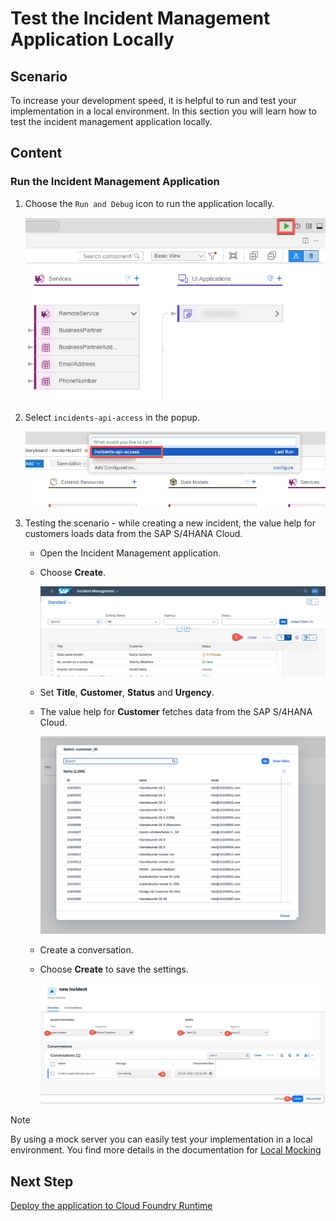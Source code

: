 # Test the Incident Management Application Locally

## Scenario

To increase your development speed, it is helpful to run and test your implementation in a local environment. In this section you will learn how to test the incident management application locally.

## Content

### Run the Incident Management Application

1. Choose the `Run and Debug` icon to run the application locally.

   ![open-terminal](../../images/add-remote-service/test-with-mock/run-app.png)

2. Select `incidents-api-access` in the popup.

   ![select-api](../../images/add-remote-service/test-with-mock/select-api.png)

3. Testing the scenario - while creating a new incident, the value help for customers loads data from the SAP S/4HANA Cloud.
   * Open the Incident Management application.
  
   *  Choose **Create**.
  
      ![run test](../../images/add-remote-service/test-with-mock/test-app03.png)
   
   * Set **Title**, **Customer**, **Status** and **Urgency**. 

   * The value help for **Customer** fetches data from the SAP S/4HANA Cloud.

      ![select-api](../../images/add-remote-service/test-with-mock/customer-list.png)

   * Create a conversation.

   * Choose **Create** to save the settings.
     
      ![run test](../../images/add-remote-service/test-with-mock/test-app04.png)
   
> [!Note]
> By using a mock server you can easily test your implementation in a local environment. You find more details in the documentation for [Local Mocking](https://cap.cloud.sap/docs/guides/using-services#local-mocking)

## Next Step

[Deploy the application to Cloud Foundry Runtime](./deploy-to-cf.md)

